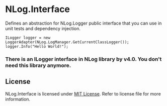 NLog.Interface
==============

Defines an abstraction for NLog.Logger public interface that you can use in unit tests and dependency injection.

    ILogger logger = new LoggerAdapter(NLog.LogManager.GetCurrentClassLogger());
	logger.Info("Hello World!");

### There is an ILogger interface in NLog library by v4.0. You don't need this library anymore.


## License

NLog.Interface is licensed under [MIT License](http://opensource.org/licenses/MIT "Read more about the MIT license form"). Refer to license file for more information.

